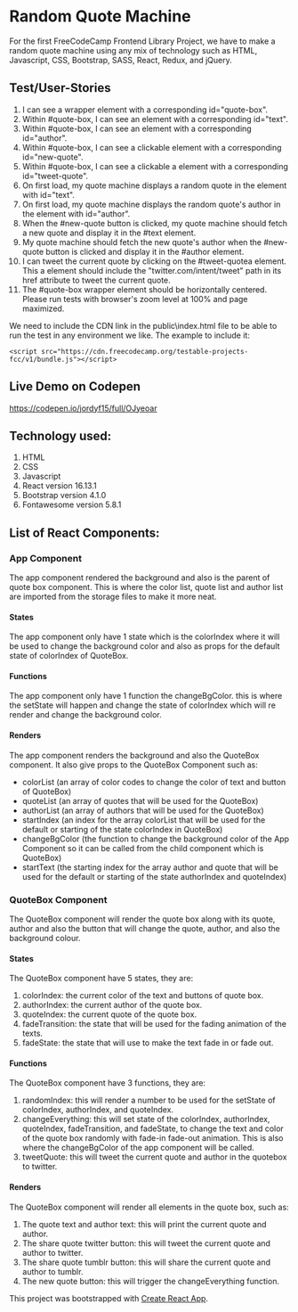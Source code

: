 # Random Quote Machine
For the first FreeCodeCamp Frontend Library Project, we have to make a random quote machine using any mix of technology such as HTML, Javascript, CSS, Bootstrap, SASS, React, Redux, and jQuery.

## Test/User-Stories
1. I can see a wrapper element with a corresponding id="quote-box".
2. Within #quote-box, I can see an element with a corresponding id="text".
3. Within #quote-box, I can see an element with a corresponding id="author".
4. Within #quote-box, I can see a clickable element with a corresponding id="new-quote".
5. Within #quote-box, I can see a clickable a element with a corresponding id="tweet-quote".
6. On first load, my quote machine displays a random quote in the element with id="text".
7. On first load, my quote machine displays the random quote's author in the element with id="author".
8. When the #new-quote button is clicked, my quote machine should fetch a new quote and display it in the #text element.
9. My quote machine should fetch the new quote's author when the #new-quote button is clicked and display it in the #author element.
10. I can tweet the current quote by clicking on the #tweet-quotea element. This a element should include the "twitter.com/intent/tweet" path in its href attribute to tweet the current quote.
11. The #quote-box wrapper element should be horizontally centered. Please run tests with browser's zoom level at 100% and page maximized.

We need to include the CDN link in the public\index.html file to be able to run the test in any environment we like. The example to include it:
```
<script src="https://cdn.freecodecamp.org/testable-projects-fcc/v1/bundle.js"></script>
```
## Live Demo on Codepen
https://codepen.io/jordyf15/full/OJyeoar
## Technology used:
1. HTML
2. CSS
3. Javascript
3. React version 16.13.1
4. Bootstrap version 4.1.0
5. Fontawesome version 5.8.1

## List of React Components:
### App Component
The app component rendered the background and also is the parent of quote box component. This is where the color list, quote list and author list are imported from the storage files to make it more neat.
#### States
The app component only have 1 state which is the colorIndex where it will be used to change the background color and also as props for the default state of colorIndex of QuoteBox.
#### Functions
The app component only have 1 function the changeBgColor. this is where the setState will happen and change the state of colorIndex which will re render and change the background color.
#### Renders
The app component renders the background and also the QuoteBox component. It also give props to the QuoteBox Component such as:
- colorList (an array of color codes to change the color of text and button of QuoteBox)
- quoteList (an array of quotes that will be used for the QuoteBox)
- authorList (an array of authors that will be used for the QuoteBox)
- startIndex (an index for the array colorList that will be used for the default or starting of the state colorIndex in QuoteBox)
- changeBgColor (the function to change the background color of the App Component so it can be called from the child component which is QuoteBox)
- startText (the starting index for the array author and quote that will be used for the default or starting of the state authorIndex and quoteIndex)

### QuoteBox Component
The QuoteBox component will render the quote box along with its quote, author and also the button that will change the quote, author, and also the background colour. 
#### States
The QuoteBox component have 5 states, they are:
1. colorIndex: the current color of the text and buttons of quote box.
2. authorIndex: the current author of the quote box.
3. quoteIndex: the current quote of the quote box.
4. fadeTransition: the state that will be used for the fading animation of the texts.
5. fadeState: the state that will use to make the text fade in or fade out.
  
#### Functions
The QuoteBox component have 3 functions, they are:
1. randomIndex: this will render a number to be used for the setState of colorIndex, authorIndex, and quoteIndex.
2. changeEverything: this will set state of the colorIndex, authorIndex, quoteIndex, fadeTransition, and fadeState, to change the text and color of the quote box randomly with fade-in fade-out animation. This is also where the changeBgColor of the app component will be called.
3. tweetQuote: this will tweet the current quote and author in the quotebox to twitter.
  
#### Renders
The QuoteBox component will render all elements in the quote box, such as:
1. The quote text and author text: this will print the current quote and author.
2. The share quote twitter button: this will tweet the current quote and author to twitter.
3. The share quote tumblr button: this will share the current quote and author to tumblr.
4. The new quote button: this will trigger the changeEverything function.
  
This project was bootstrapped with [Create React App](https://github.com/facebook/create-react-app).
